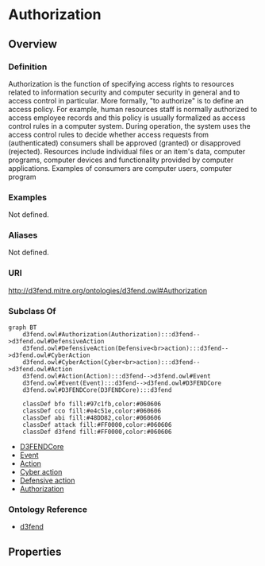 # Authorization

## Overview

### Definition
Authorization is the function of specifying access rights to resources related to information security and computer security in general and to access control in particular. More formally, "to authorize" is to define an access policy. For example, human resources staff is normally authorized to access employee records and this policy is usually formalized as access control rules in a computer system. During operation, the system uses the access control rules to decide whether access requests from (authenticated) consumers shall be approved (granted) or disapproved (rejected). Resources include individual files or an item's data, computer programs, computer devices and functionality provided by computer applications. Examples of consumers are computer users, computer program

### Examples
Not defined.

### Aliases
Not defined.

### URI
http://d3fend.mitre.org/ontologies/d3fend.owl#Authorization

### Subclass Of
```mermaid
graph BT
    d3fend.owl#Authorization(Authorization):::d3fend-->d3fend.owl#DefensiveAction
    d3fend.owl#DefensiveAction(Defensive<br>action):::d3fend-->d3fend.owl#CyberAction
    d3fend.owl#CyberAction(Cyber<br>action):::d3fend-->d3fend.owl#Action
    d3fend.owl#Action(Action):::d3fend-->d3fend.owl#Event
    d3fend.owl#Event(Event):::d3fend-->d3fend.owl#D3FENDCore
    d3fend.owl#D3FENDCore(D3FENDCore):::d3fend
    
    classDef bfo fill:#97c1fb,color:#060606
    classDef cco fill:#e4c51e,color:#060606
    classDef abi fill:#48DD82,color:#060606
    classDef attack fill:#FF0000,color:#060606
    classDef d3fend fill:#FF0000,color:#060606
```

- [D3FENDCore](/docs/ontology/reference/model/D3FENDCore/D3FENDCore.md)
- [Event](/docs/ontology/reference/model/D3FENDCore/Event/Event.md)
- [Action](/docs/ontology/reference/model/D3FENDCore/Event/Action/Action.md)
- [Cyber action](/docs/ontology/reference/model/D3FENDCore/Event/Action/Cyber%20action/Cyber%20action.md)
- [Defensive action](/docs/ontology/reference/model/D3FENDCore/Event/Action/Cyber%20action/Defensive%20action/Defensive%20action.md)
- [Authorization](/docs/ontology/reference/model/D3FENDCore/Event/Action/Cyber%20action/Defensive%20action/Authorization/Authorization.md)


### Ontology Reference
- [d3fend](http://d3fend.mitre.org/ontologies/d3fend.owl#)

## Properties
